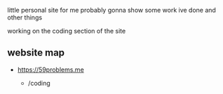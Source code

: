 little personal site for me probably gonna show some work ive done and other things

working on the coding section of the site

## website map
- https://59problems.me

  - /coding
